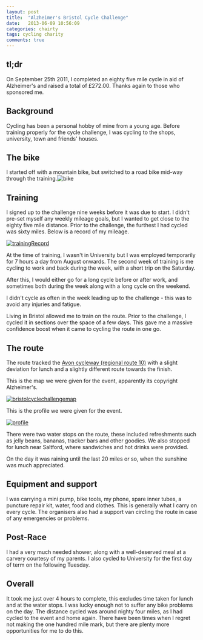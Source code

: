 ```yaml
---
layout: post
title:  "Alzheimer's Bristol Cycle Challenge"
date:   2013-06-09 10:56:09
categories: chairty
tags: cycling charity
comments: true
---
```


## tl;dr
On September 25th 2011, I completed an eighty five mile cycle in aid of Alzheimer's and raised a total of £272.00\. Thanks again to those who sponsored me.
<!--more-->

## Background

Cycling has been a personal hobby of mine from a young age. Before training properly for the cycle challenge, I was cycling to the shops, university, town and friends' houses.

## The bike

I started off with a mountain bike, but switched to a road bike mid-way through the training.![bike](http://farm8.staticflickr.com/7410/8994832198_a8dc1c47ef.jpg)

## Training

I signed up to the challenge nine weeks before it was due to start. I didn't pre-set myself any weekly mileage goals, but I wanted to get close to the eighty five mile distance. Prior to the challenge, the furthest I had cycled was sixty miles. Below is a record of my mileage.

[![trainingRecord](http://farm8.staticflickr.com/7442/8994055455_673a602ff1_c.jpg)](http://www.flickr.com/photos/grahamrgriffiths/8994055455/ "trainingRecord by grahamgriffiths, on Flickr")

At the time of training, I wasn't in University but I was employed temporarily for 7 hours a day from August onwards. The second week of training is me cycling to work and back during the week, with a short trip on the Saturday.

After this, I would either go for a long cycle before or after work, and sometimes both during the week along with a long cycle on the weekend.

I didn't cycle as often in the week leading up to the challenge - this was to avoid any injuries and fatigue.

Living in Bristol allowed me to train on the route. Prior to the challenge, I cycled it in sections over the space of a few days. This gave me a massive confidence boost when it came to cycling the route in one go.

## The route

The route tracked the [Avon cycleway (regional route 10)](http://www.southglos.info/sg/cycling/routes/regional10) with a slight deviation for lunch and a slightly different route towards the finish.

This is the map we were given for the event, apparently its copyright Alzheimer's.

[![bristolcyclechallengemap](http://farm9.staticflickr.com/8134/8993883061_dcbde3d8e0_b.jpg)](http://www.flickr.com/photos/grahamrgriffiths/8993883061/ "bristolcyclechallengemap by grahamgriffiths, on Flickr")

This is the profile we were given for the event.

[![profile](http://farm4.staticflickr.com/3833/8993911833_9655ef60c8_b.jpg)](http://www.flickr.com/photos/grahamrgriffiths/8993911833/ "profile by grahamgriffiths, on Flickr")

There were two water stops on the route, these included refreshments such as jelly beans, bananas, tracker bars and other goodies. We also stopped for lunch near Saltford, where sandwiches and hot drinks were provided.

On the day it was raining until the last 20 miles or so, when the sunshine was much appreciated.

## Equipment and support

I was carrying a mini pump, bike tools, my phone, spare inner tubes, a puncture repair kit, water, food and clothes. This is generally what I carry on every cycle. The organisers also had a support van circling the route in case of any emergencies or problems.

## Post-Race

I had a very much needed shower, along with a well-deserved meal at a carvery courtesy of my parents. I also cycled to University for the first day of term on the following Tuesday.

## Overall

It took me just over 4 hours to complete, this excludes time taken for lunch and at the water stops. I was lucky enough not to suffer any bike problems on the day. The distance cycled was around nighty four miles, as I had cycled to the event and home again. There have been times when I regret not making the one hundred mile mark, but there are plenty more opportunities for me to do this.
